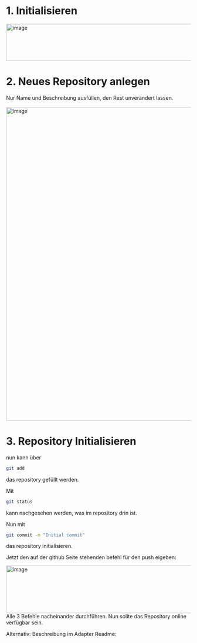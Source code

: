 # 1. Initialisieren
<img width="739" height="101" alt="image" src="https://github.com/user-attachments/assets/a7fdfee3-7cb3-457a-ab26-fef16fcf511e" />

# 2. Neues Repository anlegen
Nur Name und Beschreibung ausfüllen, den Rest unverändert lassen.
<br><br>
<img width="784" height="855" alt="image" src="https://github.com/user-attachments/assets/5d41a08f-3bbe-4813-a202-33a5bc48677e" />

# 3. Repository Initialisieren
nun kann über
```bash
git add
```
das repository gefüllt werden.

Mit
```bash
git status
```
kann nachgesehen werden, was im repository drin ist.

Nun mit
```bash
git commit -m "Initial commit"
```
das repository initialisieren.

Jetzt den auf der github Seite stehenden befehl für den push eigeben:

<img width="633" height="130" alt="image" src="https://github.com/user-attachments/assets/c05d28c9-ae3a-42b1-a5fb-13488414bd0a" />
Alle 3 Befehle nacheinander durchführen. Nun sollte das Repository online verfügbar sein.

Alternativ: Beschreibung im Adapter Readme:
